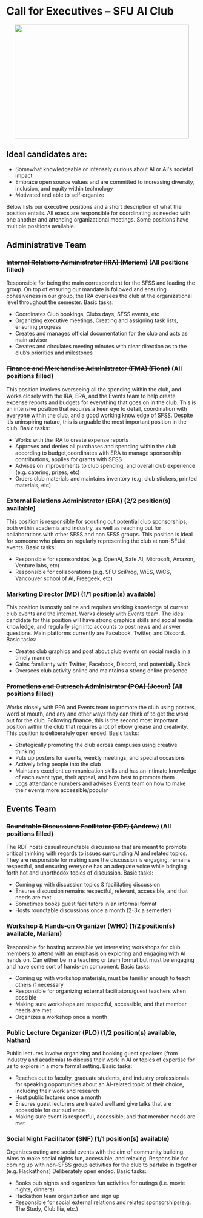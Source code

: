 # Call for Executives – SFU AI Club

<p align="center">
  <img width="460" height="300" src="https://raw.githubusercontent.com/sfuai/official/master/logo.png">
</p>

## Ideal candidates are:
  * Somewhat knowledgeable or intensely curious about AI or AI's societal impact
  * Embrace open source values and are committed to increasing diversity, inclusion, and equity within technology
  * Motivated and able to self-organize

Below lists our executive positions and a short description of what the position entails. All execs are responsible for coordinating as needed with one another and attending organizational meetings. Some positions have multiple positions available.

## Administrative Team

### ~~Internal Relations Administrator (IRA) (Mariam)~~ (All positions filled)
  Responsible for being the main correspondent for the SFSS and leading the group. On top of ensuring our mandate is followed and ensuring cohesiveness in our group, the IRA oversees the club at the organizational level throughout the semester.
Basic tasks:
  * Coordinates Club bookings, Clubs days, SFSS events, etc
  * Organizing executive meetings, Creating and assigning task lists, ensuring progress
  * Creates and manages official documentation for the club and acts as main advisor
  * Creates and circulates meeting minutes with clear direction as to the club’s priorities and milestones

### ~~Finance and Merchandise Administrator (FMA) (Fiona)~~ (All positions filled)
  This position involves overseeing all the spending within the club, and works closely with the IRA, ERA, and the Events team to help create expense reports and budgets for everything that goes on in the club. This is an intensive position that requires a keen eye to detail, coordination with everyone within the club, and a good working knowledge of SFSS. Despite it’s uninspiring nature, this is arguable the most important position in the club.
  Basic tasks:
  * Works with the IRA to create expense reports
  * Approves and denies all purchases and spending within the club according to budget,coordinates with ERA to manage sponsorship contributions, applies for grants with SFSS
  * Advises on improvements to club spending, and overall club experience (e.g. catering, prizes, etc)
  * Orders club materials and maintains inventory (e.g. club stickers, printed materials, etc)

### External Relations Administrator (ERA) (2/2 position(s) available)
  This position is responsible for scouting out potential club sponsorships, both within academia and industry, as well as reaching out for collaborations with other SFSS and non SFSS groups. This position is ideal for someone who plans on regularly representing the club at non-SFUai events.
  Basic tasks:
  * Responsible for sponsorships (e.g. OpenAI, Safe AI, Microsoft, Amazon, Venture labs, etc)
  * Responsible for collaborations (e.g. SFU SciProg, WiES, WiCS, Vancouver school of AI, Freegeek, etc)
  
 ### Marketing Director (MD) (1/1 position(s) available)
  This position is mostly online and requires working knowledge of current club events and the internet. Works closely with Events team. The ideal candidate for this position will have strong graphics skills and social media knowledge, and regularly sign into accounts to post news and answer questions. Main platforms currently are Facebook, Twitter, and Discord.
  Basic tasks:
  * Creates club graphics and post about club events on social media in a timely manner
  * Gains familiarity with Twitter, Facebook, Discord, and potentially Slack
  * Oversees club activity online and maintains a strong online presence

### ~~Promotions and Outreach Administrator (POA) (Joeun)~~ (All positions filled)
  Works closely with PRA and Events team to promote the club using posters, word of mouth, and any and other ways they can think of to get the word out for the club. Following finance, this is the second most important position within the club that requires a lot of elbow grease and creativity. This position is deliberately open ended.
  Basic tasks:
  * Strategically promoting the club across campuses using creative thinking
  * Puts up posters for events, weekly meetings, and special occasions
  * Actively bring people into the club
  * Maintains excellent communication skills and has an intimate knowledge of each event type, their appeal, and how best to promote them
  * Logs attendance numbers and advises Events team on how to make their events more accessible/popular

## Events Team

### ~~Roundtable Discussions Facilitator (RDF) (Andrew)~~ (All positions filled)
  The RDF hosts casual roundtable discussions that are meant to promote critical thinking with regards to issues surrounding AI and related topics. They are responsible for making sure the discussion is engaging, remains respectful, and ensuring everyone has an adequate voice while bringing forth hot and unorthodox topics of discussion.
  Basic tasks:
  * Coming up with discussion topics & facilitating discussion
  * Ensures discussion remains respectful, relevant, accessible, and that needs are met 
  * Sometimes books guest facilitators in an informal format
  * Hosts roundtable discussions once a month (2-3x a semester)

### Workshop & Hands-on Organizer (WHO) (1/2 position(s) available, Mariam) 
  Responsible for hosting accessible yet interesting workshops for club members to attend with an emphasis on exploring and engaging with AI hands on. Can either be in a teaching or team format but must be engaging and have some sort of hands-on component.
  Basic tasks:
  * Coming up with workshop materials, must be familiar enough to teach others if necessary
  * Responsible for organizing external facilitators/guest teachers when possible
  * Making sure workshops are respectful, accessible, and that member needs are met 
  * Organizes a workshop once a month

### Public Lecture Organizer (PLO) (1/2 position(s) available, Nathan)
  Public lectures involve organizing and booking guest speakers (from industry and academia) to discuss their work in AI or topics of expertise for us to explore in a more formal setting.
Basic tasks:
  * Reaches out to faculty, graduate students, and industry professionals for speaking opportunities about an AI-related topic of their choice, including their work and research
  * Host public lectures once a month
  * Ensures guest lecturers are treated well and give talks that are accessible for our audience 
  * Making sure event is respectful, accessible, and that member needs are met

### Social Night Facilitator (SNF) (1/1 position(s) available)
  Organizes outing and social events with the aim of community building. Aims to make social nights fun, accessible, and relaxing. Responsible for coming up with non-SFSS group activities for the club to partake in together (e.g. Hackathons) Deliberately open ended.
  Basic tasks:
  * Books pub nights and organizes fun activities for outings (i.e. movie nights, dinners) 
  * Hackathon team organization and sign up
  * Responsible for social external relations and related sponsorships(e.g. The Study, Club Ilia, etc.)


